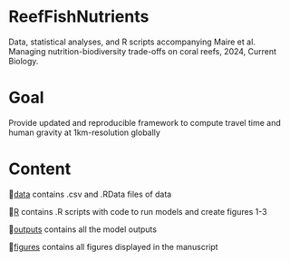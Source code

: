 # ReefFishNutrients

Data, statistical analyses, and R scripts accompanying Maire et al. Managing nutrition-biodiversity trade-offs on coral reefs, 2024, Current Biology.

# Goal

Provide updated and reproducible framework to compute travel time and human gravity at 1km-resolution globally   

# Content

:file_folder:[data](/data) contains .csv and .RData files of data

:file_folder:[R](/R) contains .R scripts with code to run models and create figures 1-3

:file_folder:[outputs](/outputs) contains all the model outputs

:file_folder:[figures](/figures) contains all figures displayed in the manuscript